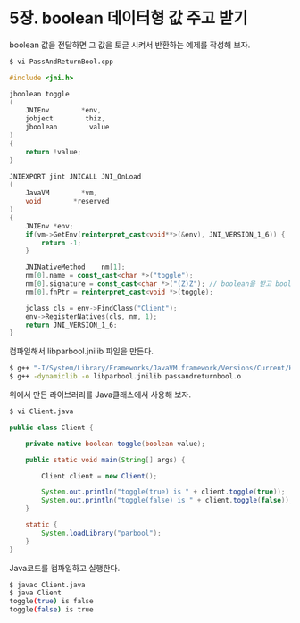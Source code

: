 # 5장. boolean 데이터형 값 주고 받기

boolean 값을 전달하면 그 값을 토글 시켜서 반환하는 예제를 작성해 보자.

```bash
$ vi PassAndReturnBool.cpp
```

```cpp
#include <jni.h>

jboolean toggle
(
    JNIEnv        *env,
    jobject        thiz,
    jboolean        value
)
{
    return !value;
}

JNIEXPORT jint JNICALL JNI_OnLoad
(
    JavaVM        *vm,
    void        *reserved
)
{
    JNIEnv *env;
    if(vm->GetEnv(reinterpret_cast<void**>(&env), JNI_VERSION_1_6)) {
        return -1;
    }

    JNINativeMethod    nm[1];
    nm[0].name = const_cast<char *>("toggle");
    nm[0].signature = const_cast<char *>("(Z)Z"); // boolean을 받고 boolean을 반환하는 함수 시그니쳐
    nm[0].fnPtr = reinterpret_cast<void *>(toggle);

    jclass cls = env->FindClass("Client");
    env->RegisterNatives(cls, nm, 1);
    return JNI_VERSION_1_6;
}
```

컴파일해서 libparbool.jnilib 파일을 만든다.

```bash
$ g++ "-I/System/Library/Frameworks/JavaVM.framework/Versions/Current/Headers/" -c PassAndReturnBool.cpp
$ g++ -dynamiclib -o libparbool.jnilib passandreturnbool.o
```

위에서 만든 라이브러리를 Java클래스에서 사용해 보자.

```bash
$ vi Client.java
```

```java
public class Client {

    private native boolean toggle(boolean value);

    public static void main(String[] args) {

        Client client = new Client();

        System.out.println("toggle(true) is " + client.toggle(true));
        System.out.println("toggle(false) is " + client.toggle(false));
    }

    static {
        System.loadLibrary("parbool");
    }
}
```

Java코드를 컴파일하고 실행한다.

```bash
$ javac Client.java
$ java Client
toggle(true) is false
toggle(false) is true
```


